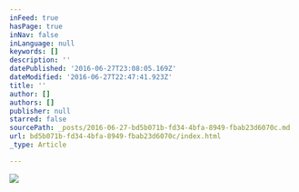 ```yaml
---
inFeed: true
hasPage: true
inNav: false
inLanguage: null
keywords: []
description: ''
datePublished: '2016-06-27T23:08:05.169Z'
dateModified: '2016-06-27T22:47:41.923Z'
title: ''
author: []
authors: []
publisher: null
starred: false
sourcePath: _posts/2016-06-27-bd5b071b-fd34-4bfa-8949-fbab23d6070c.md
url: bd5b071b-fd34-4bfa-8949-fbab23d6070c/index.html
_type: Article

---
```

![](https://the-grid-user-content.s3-us-west-2.amazonaws.com/31e7d961-07a5-4328-8d77-f38ebc2bdcd3.jpg)